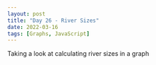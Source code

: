 ```yaml
---
layout: post
title: "Day 26 - River Sizes"
date: 2022-03-16
tags: [Graphs, JavaScript]
---
```


Taking a look at calculating river sizes in a graph